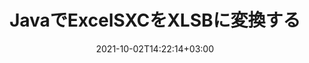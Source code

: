 ---
############################# Static ############################
layout: "autogen-gist"
date: 2021-10-02T14:22:14+03:00
draft: false
path: "ja/total/java/conversion/sxc-to-xlsb/"
other_out_formats: "PDF DOC DOCX DOCM DOT DOTX DOTM TXT RTF HTML HTM MHTML MHT XLS XLSX XLSM XLSB XLT XLTX XLTM XLAM CSV TSV DIF SXC FODS PPT PPTX PPS PPSX PPSM POT POTX PPTM POTM ODT OTT OTP ODP ODS EMZ WMZ SVG SVGZ XPS TEX DCM WMF EMF BMP PNG GIF JPEG TIFF ICO WEBP JP2 TGA PSB PSD EPUB MD XML JSON DICOM FODP JPG"
ad_headline: "JavaSXCからXLSBへの変換"
ad_description: "SXCからXLSBへのJava用ドキュメント変換API| 100以上のファイル形式がサポートされています"

############################# Head ############################
head_title: "Javaスプレッドシート変換APIを介してExcelSXCをXLSBに変換します"
head_description: "ExcelスプレッドシートSXCをXLSBおよびJavaアプリケーションで100以上の他の画像およびドキュメントファイル形式に変換するための100％ネイティブJavaドキュメント変換ライブラリ。"

############################# Header ############################
title: "JavaでExcelSXCをXLSBに変換する"
description: "ネイティブExcelドキュメント変換ライブラリの使用– SXCをXLSBおよびその他の100以上のファイル形式に、あらゆるタイプのJavaベースのアプリケーションで最高の精度で変換します。高度なドキュメント変換機能のセットを使用して、コマンドを維持し、必要に応じて変換されたドキュメントの外観をカスタマイズします。外部のAPIやソフトウェアを使用せずに、すべての一般的なExcelワークシート形式をWord文書、PowerPointプレゼンテーション、PDF、Photoshop、eBook、Web、および画像ファイル形式との間でプログラムで変換します。 Java Excel変換APIを使用して、ドキュメント全体を一度に簡単に変換するか、選択したページ範囲または異なるページ番号に基づいてソースドキュメントの特定のページを選択して、サポートされているドキュメント形式に簡単に変換します。"

############################# SubMenu ############################
submenu:
    enable: false

############################# Content ############################
content:
    enable: true
    block:
    - title_left: "JavaでSXCをXLSBに変換する方法"
      content_left: |
          3つの簡単な手順を使用して、JavaでSXCからXLSBファイルへの変換を実行します。変換されたドキュメントをそのまま表示するか、外部のソフトウェアに依存せずにHTMLとして表示するようにレンダリングします。

          -   **Converter**クラスの新しいインスタンスを作成し、SXCファイルをロードします
          -   XLSBドキュメントタイプに**ConvertOptions**を設定します
          -   XLSBに変換するには、**Converter**クラスインスタンスの**Convert**メソッドを呼び出します
          -   HTMLビューアのオプションを設定する
          -   変換されたXLSBをHTMLとして表示する**Viewer**オブジェクトを作成します
          
      title_right: "ダウンロードとインストール手順"
      content_right: |
          100以上のドキュメントと、PDF、Microsoft Word、Excel、PowerPoint、Project、Visio、Outlook、HTML、図などの画像ファイル形式の間で変換するには、`GroupDocs.Conversion`と`GroupDocs.Viewer`の名前空間が必要です。 Conholdate.Totalが提供する他の[Officeドキュメント用のJavaAPI]（https://products.conholdate.com/total/java/）を調べてください。
          
          [ダウンロード](https://downloads.conholdate.com/total/java)からそれぞれのアセンブリファイルを取得するか、[Maven](https://repository.conholdate.com/webapp/#/artifacts/browse/tree/General/repo)からパッケージ全体をフェッチして、ワークスペースに直接`Conholdate.Total for Java`を追加します。
          
      gisthash: "675fd7fb45acf595fd9f872593eb2899"
      gistfile: "excel-worksheet-to-pdf-conversion.java"

    - title_left: "ExcelをPDF/Word/HTML/PPTXに変換する"
      content_left: |
          Excelワークシートを、PDF、HTML、PowerPointプレゼンテーション、Javaのワードプロセッシングファイル形式など、他の一般的なドキュメント形式に変換します。ソースExcelスプレッドシート（​​XLS、XLSX）ファイルをロードし、サポートされているさまざまなファイル形式で変換されたドキュメントとして保存します。

          -   **Converter**クラスの新しいインスタンスを作成し、**XLSX**を入力ファイルとしてロードします
          -   適切な**ConvertOptions**クラスをインスタンス化します。 （PDFへの変換用の**PdfConvertOptions**、Word形式への変換用の**WordProcessingConvertOptions**、HTMLへの変換用の**MarkupConvertOptions**、PowerPoint形式への変換用の**PresentationConvertOptions**）
          -   PDF / HTML / PPTXまたはDOCX文書形式に変換するには、**Converter**クラスインスタンスの**Convert**メソッドを呼び出します
          
      title_right: "ドキュメント全体または特定のページを変換する"
      content_right: |
          Java用のドキュメント変換APIの使用は、Excelから他のファイル形式への変換を実行するために、Microsoft Officeなどの外部アプリケーションをインストールする必要がないため、非常にシンプルでプラットフォームに依存しません。さまざまなページ番号に基づいて目的のページのリストを選択するか、連続するページ範囲をサポートされているドキュメント形式の1つに変換します。
          
          拡張オプションを使用してソースドキュメントをロードし、ファイル変換プロセス中に保護されたドキュメント内のコメント、注釈、透かし、およびパスワードを管理します。柔軟なドキュメント操作機能のセットを使用して、変換されたドキュメントの外観をカスタマイズすることもできます。
          
      gisthash: "675fd7fb45acf595fd9f872593eb2899"
      gistfile: "excel-to-pdf-word-html-powerpoint-conversion.java"
          
    - title_left: "パスワードで保護されたSXCをXLSBに変換する"
      content_left: |
          Javaベースのアプリケーション内でパスワードで保護されているドキュメントを正確にロードして変換します。ファイル形式変換APIは、S3、Blob、FTP、ストリーム、URL、ローカルディスクなどのさまざまなソースからのリモートドキュメントのレンダリングもサポートしています。

          -   **Converter**クラスの新しいインスタンスを作成し、ソースドキュメントパスを渡します
          -   適切な**ConvertOptions**クラスをインスタンス化します。 （PdfConvertOptions、WordProcessingConvertOptions、SpreadsheetConvertOptionsなど）
          -   **Converter**クラスインスタンスの**Convert**メソッドを呼び出し、変換されたドキュメントのファイル名を渡します
        
      title_right: "ソースドキュメント情報の抽出"
      content_right: |
          ドキュメント情報抽出機能を使用すると、ソースドキュメントファイルに関する基本情報を取得できるだけでなく、Microsoft Projectファイルのプロジェクトの開始日と終了日、PDFドキュメントの印刷制限など、ファイル形式固有の貴重な情報の抽出もサポートされます。 Outlookデータファイルなどで囲まれたフォルダのリスト。

          NetBeans、IntelliJ IDEA、Eclipseなどの開発環境を使用しながら、Windows、Linux、macOSなどのさまざまなオペレーティングシステムで一般的なドキュメントファイル形式を変換します。
          
      gisthash: "35e23082b8fa43502d6784c38947eef1"
      gistfile: "password-protected-word-document-to-pdf-conversion.java"

    - title_left: "Excelに透かしを追加してPDFに変換"
      content_left: |
          Javaドキュメント変換APIを使用すると、Excelワークシートドキュメントを元のファイルとまったく同じように正確に変換し、変換されたドキュメントページにテキスト透かしを適用できます。テキストの透かしをExcelドキュメントに追加し、PDFファイルに変換するときに、フォント、色、幅、高さ、背景、回転角などの透かしオプションを使用します。

          -   **Converter**クラスの新しいインスタンスを作成し、入力ドキュメントをロードします
          -   適切な**ConvertOptions**クラスをインスタンス化します。 （PdfConvertOptions、WordProcessingConvertOptions、SpreadsheetConvertOptionsなど）
          -   **ConvertOptions**インスタンスの**Watermark**プロパティを設定します
          -   透かしのプロパティ（色、幅、テキスト、高さなど）を指定します
          -   PDFに変換するために**Converter**クラスインスタンスの**Convert**メソッドを呼び出します
        
      title_right: "変換されたドキュメントの結果をキャッシュする"
      content_right: |
          場合によっては、変換されたドキュメントサイズが大きくなり、変換に時間がかかることがあります。ドキュメント変換ライブラリは、このような状況を効率的に管理し、反復的な変換プロセスを高速化するためのキャッシュ機能を提供します。必要に応じて、ICacheインターフェイスが拡張ポイントを使用してカスタムキャッシュ実装と連携し、キャッシュ変換を制御できるようにします。

          変換結果はデフォルトでローカルドライブに保存されますが、Amazon S3、Dropbox、Googleドライブ、Windows Azure、Reddisなどの適切なインターフェイスを実装することで、あらゆるタイプのキャッシュストレージをサポートできます。
          
      gisthash: "6999e55b491eea2906d7fefe2e636e33"
      gistfile: "add-watermark-to-excel-worksheet-and-convert-to-pdf.java"
############################# About Formats ############################
about_formats:
    enable: false
############################# More Formats ############################
more_formats:
    enable: true
    auto: false
    other_out_formats: PDF DOC DOCX DOCM DOT DOTX DOTM TXT RTF HTML HTM MHTML MHT XLS XLSX XLSM XLSB XLT XLTX XLTM XLAM CSV TSV DIF SXC FODS PPT PPTX PPS PPSX PPSM POT POTX PPTM POTM ODT OTT OTP ODP ODS EMZ WMZ SVG SVGZ XPS TEX DCM WMF EMF BMP PNG GIF JPEG TIFF ICO WEBP JP2 TGA PSB PSD EPUB MD XML JSON DICOM FODP JPG
############################# Back to top ###############################
back_to_top:
  enable: true
---